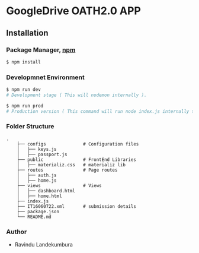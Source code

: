 # GoogleDrive OATH2.0 APP

## Installation

### Package Manager, [npm](https://www.npmjs.com)

```bash
$ npm install
```

### Developmnet Environment

```bash
$ npm run dev
# Development stage ( This will nodemon internally ).

$ npm run prod
# Production version ( This command will run node index.js internally to perform well in production environment ).

```

### Folder Structure
```
.
    ├── configs              # Configuration files 
    │   ├── keys.js          
    │   ├── passport.js      
    ├── public               # FrontEnd Libraries
    │   ├── materializ.css   # materializ lib
    ├── routes               # Page routes
    │   ├── auth.js          
    │   ├── home.js          
    ├── views                # Views
    │   ├── dashboard.html   
    │   ├── home.html       
    ├── index.js
    ├── IT16060722.xml       # submission details
    ├── package.json
    └── README.md
```
### Author
* Ravindu Landekumbura
